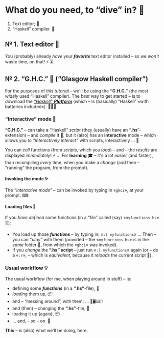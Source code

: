 # What do you need, to “dive” in? 🤿

1. Text editor; 📝
2. “Haskell” compiler. 🤖

## № 1. Text editor 📝

You (probably) already *have* your *__favorite__* text editor installed – so we *won't* waste time, on that! ⚡ ⏳

## № 2. “G.H.C.” 🤖 (“Glasgow Haskell compiler”)

For the purposes of this _tutorial_ – we'll be using the __“G.H.C.”__ (the most *widely* used “Haskell” compiler). The _best_ way to get started – is to download the [*“Haskell” __Platform__*](https://www.haskell.org/platform/) (which – is (basically) “Haskell” «with batteries included»). 🔋🔋🔋

### “Interactive” mode 🏓

__“G.H.C.”__ – can take a “Haskell” _script_ (they (usually) have an “__.hs__”-extension) – and _compile_ it 📜; but it (also) has an __interactive__ mode – which allows you to _“interactively interact”_ with scripts, interactively … 📝

You can *call* functions (from _scripts_, which you _load_) – and – the _results_ are displayed _immediately_! ⚡ … For __learning__ 🎓 – it's a lot _easier_ (and faster), than recompiling _every_ time, when you make a *change* (and then – “running” the program, from the prompt). 

#### Invoking the mode ✨

The _“interactive mode”_ – can be invoked by typing in «`ghci`», at your prompt. ⌨ 

#### Loading files 📂

If you *have defined* some functions (in a “file” called (say) «`myfunctions.hs`» 🗄):
- You load up those **_functions_** – by typing in: «`:l myfunctions`» … Then – you can *“play”* with them (provided – the «`myfunctions.hs`» is in the *same* folder 📂, from which the «`ghci`» was invoked).
- If you _change_ the __“.hs” script__ – just run «`:l myfunctions`» again (or – do a «`:r`», – which is _equivalent_, because it _reloads_ the current script 🔁).

### Usual workflow 💡

The usual workflow (for me, when playing around in stuff) – is:

- defining some _**functions**_ (in a __“.hs”__-file), 📝
- *loading* them up, 📦
- and – “messing around”, with them; … 👾🖥⌨🖱
- and (then) – changing the __“.hs”__-file, 📝
- loading it up (again), 📦
- … and, – so – on. 🔁

**This** – is (also) what we'll be doing, here.